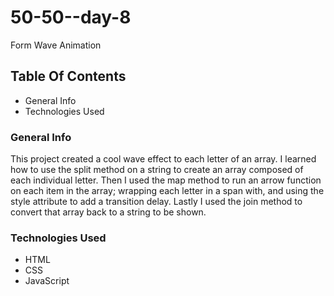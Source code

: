 # 50-50--day-8
Form Wave Animation

## Table Of Contents
* General Info
* Technologies Used

### General Info

This project created a cool wave effect to each letter of an array. I learned how to use the split method on a string to create an array composed of each individual letter. Then I used the map method to run an arrow function on each item in the array; wrapping each letter in a span with, and using the style attribute to add a transition delay. Lastly I used the join method to convert that array back to a string to be shown.

### Technologies Used
* HTML
* CSS
* JavaScript
